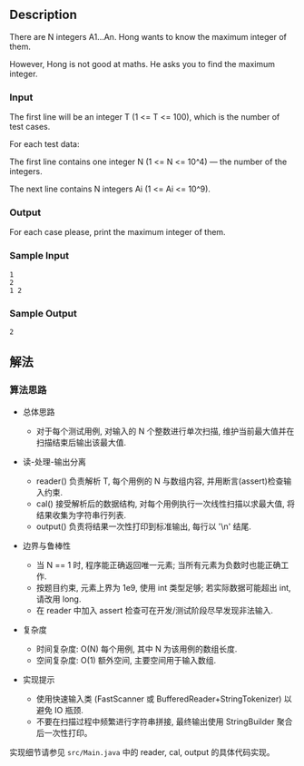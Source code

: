 ## Description

There are N integers A1...An.  Hong wants to know the maximum integer of them.

However, Hong is not good at maths.  He asks you to find the maximum integer.

### Input

The first line will be an integer T (1 <= T <= 100), which is the number of test cases.

For each test data:

The first line contains one integer N (1 <= N <= 10^4) — the number of the integers.

The next line contains N integers Ai (1 <= Ai <= 10^9).

### Output

For each case please, print the maximum integer of them.

### Sample Input

```log
1
2
1 2
```

### Sample Output

```log
2
```

## 解法

### 算法思路

- 总体思路
  - 对于每个测试用例, 对输入的 N 个整数进行单次扫描, 维护当前最大值并在扫描结束后输出该最大值.

- 读-处理-输出分离
  - reader() 负责解析 T, 每个用例的 N 与数组内容, 并用断言(assert)检查输入约束.
  - cal() 接受解析后的数据结构, 对每个用例执行一次线性扫描以求最大值, 将结果收集为字符串行列表.
  - output() 负责将结果一次性打印到标准输出, 每行以 '\n' 结尾.

- 边界与鲁棒性
  - 当 N == 1 时, 程序能正确返回唯一元素; 当所有元素为负数时也能正确工作.
  - 按题目约束, 元素上界为 1e9, 使用 int 类型足够; 若实际数据可能超出 int, 请改用 long.
  - 在 reader 中加入 assert 检查可在开发/测试阶段尽早发现非法输入.

- 复杂度
  - 时间复杂度: O(N) 每个用例, 其中 N 为该用例的数组长度.
  - 空间复杂度: O(1) 额外空间, 主要空间用于输入数组.

- 实现提示
  - 使用快速输入类 (FastScanner 或 BufferedReader+StringTokenizer) 以避免 IO 瓶颈.
  - 不要在扫描过程中频繁进行字符串拼接, 最终输出使用 StringBuilder 聚合后一次性打印。

实现细节请参见 `src/Main.java` 中的 reader, cal, output 的具体代码实现。
